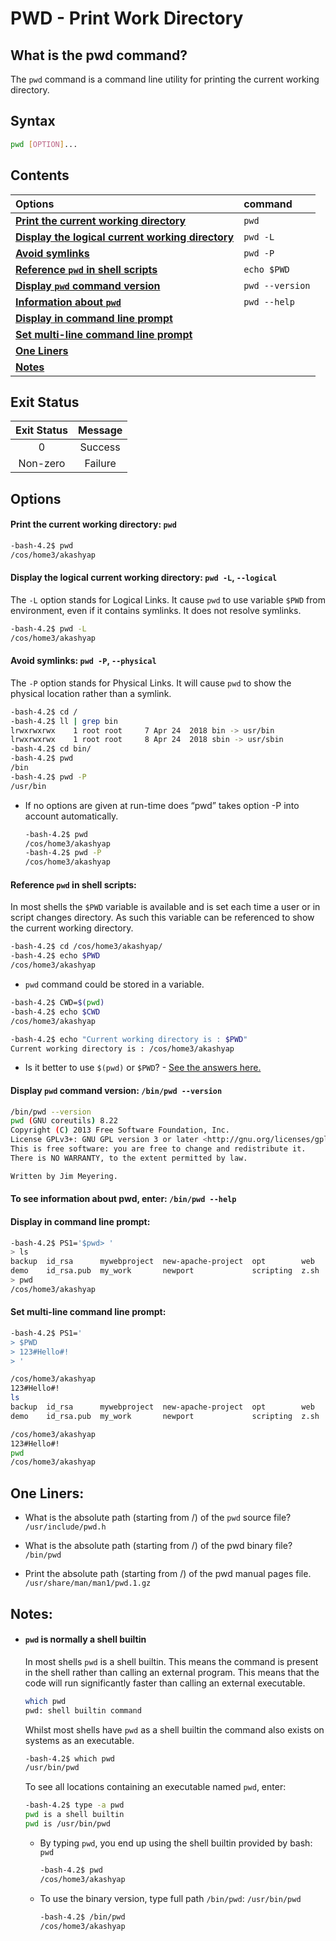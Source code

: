 # PWD - Print Work Directory

## What is the pwd command?
The ```pwd``` command is a command line utility for printing the current working directory.

## Syntax
```sh
pwd [OPTION]...
```

## Contents
| Options                                                 | command |
| :-------	                                              |   :--   |
|**[Print the current working directory](https://github.com/Aakriti94/articles/blob/master/Linux/pwd.md#print-the-current-working-directory-pwd)**|```pwd```|
|**[Display the logical current working directory](https://github.com/Aakriti94/articles/blob/master/Linux/pwd.md#display-the-logical-current-working-directory-pwd--l---logical)**|```pwd -L```|
|**[Avoid symlinks](https://github.com/Aakriti94/articles/blob/master/Linux/pwd.md#avoid-symlinks-pwd--p---physical)**|```pwd -P```|
|**[Reference ```pwd``` in shell scripts](https://github.com/Aakriti94/articles/blob/master/Linux/pwd.md#reference-pwd-in-shell-scripts)**|```echo $PWD```|
|**[Display ```pwd``` command version](https://github.com/Aakriti94/articles/blob/master/Linux/pwd.md#display-pwd-command-version-binpwd---version)**|```pwd --version```|
|**[Information about ```pwd```](https://github.com/Aakriti94/articles/blob/master/Linux/pwd.md#to-see-information-about-pwd-enter-binpwd---help)**|```pwd --help```|
|**[Display in command line prompt](https://github.com/Aakriti94/articles/blob/master/Linux/pwd.md#display-in-command-line-prompt)**| |
|**[Set multi-line command line prompt](https://github.com/Aakriti94/articles/blob/master/Linux/pwd.md#set-multi-line-command-line-prompt)**| |
|**[One Liners](https://github.com/Aakriti94/articles/blob/master/Linux/pwd.md#one-liners)**| |
|**[Notes](https://github.com/Aakriti94/articles/blob/master/Linux/pwd.md#notes)**| |



## Exit Status
|Exit Status |	Message|
|  :----: | :----: |
|   0     |	Success|
| Non-zero| Failure|

## Options
#### Print the current working directory: ```pwd```
```sh
-bash-4.2$ pwd
/cos/home3/akashyap
```

#### Display the logical current working directory: ```pwd -L```, ```--logical```
The ```-L``` option stands for Logical Links. It cause ```pwd``` to use variable ```$PWD``` from environment, even if it contains symlinks. It does not resolve symlinks.
```sh
-bash-4.2$ pwd -L
/cos/home3/akashyap
```

#### Avoid symlinks: ```pwd -P```, ```--physical```
The ```-P``` option stands for Physical Links. It will cause ```pwd``` to show the physical location rather than a symlink.
```sh
-bash-4.2$ cd /
-bash-4.2$ ll | grep bin
lrwxrwxrwx    1 root root     7 Apr 24  2018 bin -> usr/bin
lrwxrwxrwx    1 root root     8 Apr 24  2018 sbin -> usr/sbin
-bash-4.2$ cd bin/
-bash-4.2$ pwd
/bin
-bash-4.2$ pwd -P
/usr/bin
```

- If no options are given at run-time does “pwd” takes option -P into account automatically.
  ```sh
  -bash-4.2$ pwd
  /cos/home3/akashyap
  -bash-4.2$ pwd -P
  /cos/home3/akashyap
  ```

#### Reference ```pwd``` in shell scripts:
In most shells the ```$PWD``` variable is available and is set each time a user or in script changes directory. As such this variable can be referenced to show the current working directory.
```sh
-bash-4.2$ cd /cos/home3/akashyap/
-bash-4.2$ echo $PWD
/cos/home3/akashyap
```
 - ```pwd``` command could be stored in a variable.
  ```sh
  -bash-4.2$ CWD=$(pwd)
  -bash-4.2$ echo $CWD
  /cos/home3/akashyap

  -bash-4.2$ echo "Current working directory is : $PWD"
  Current working directory is : /cos/home3/akashyap
  ```
 - Is it better to use ```$(pwd)``` or ```$PWD```? - [See the answers here. ](https://unix.stackexchange.com/questions/173916/is-it-better-to-use-pwd-or-pwd)

#### Display ```pwd``` command version: ```/bin/pwd --version```
```sh
/bin/pwd --version
pwd (GNU coreutils) 8.22
Copyright (C) 2013 Free Software Foundation, Inc.
License GPLv3+: GNU GPL version 3 or later <http://gnu.org/licenses/gpl.html>.
This is free software: you are free to change and redistribute it.
There is NO WARRANTY, to the extent permitted by law.

Written by Jim Meyering.
```

#### To see information about pwd, enter: ```/bin/pwd --help```

#### Display in command line prompt:
```sh
-bash-4.2$ PS1='$pwd> '
> ls
backup  id_rsa      mywebproject  new-apache-project  opt        web
demo    id_rsa.pub  my_work       newport             scripting  z.sh
> pwd
/cos/home3/akashyap
```

#### Set multi-line command line prompt:
```sh
-bash-4.2$ PS1='
> $PWD
> 123#Hello#!
> '

/cos/home3/akashyap
123#Hello#!
ls
backup  id_rsa      mywebproject  new-apache-project  opt        web
demo    id_rsa.pub  my_work       newport             scripting  z.sh

/cos/home3/akashyap
123#Hello#!
pwd
/cos/home3/akashyap
```

## One Liners:
  - What is the absolute path (starting from /) of the ```pwd``` source file? <br>
    ```/usr/include/pwd.h```

  - What is the absolute path (starting from /) of the pwd binary file? <br>
    ```/bin/pwd ```

  - Print the absolute path (starting from /) of the pwd manual pages file. <br>
    ```/usr/share/man/man1/pwd.1.gz```

## Notes:

 - #### ```pwd``` is normally a shell builtin
    In most shells ```pwd``` is a shell builtin. This means the command is present in the shell rather than calling an external program. This means that the code will run significantly faster than calling an external executable.
    ```sh
    which pwd
    pwd: shell builtin command
    ```

    Whilst most shells have ```pwd``` as a shell builtin the command also exists on systems as an executable.
    ```sh
    -bash-4.2$ which pwd
    /usr/bin/pwd
    ```

    To see all locations containing an executable named ```pwd```, enter:
    ```sh
    -bash-4.2$ type -a pwd
    pwd is a shell builtin
    pwd is /usr/bin/pwd
    ```
    - By typing ```pwd```, you end up using the shell builtin provided by bash: ```pwd```

      ```sh
      -bash-4.2$ pwd
      /cos/home3/akashyap
      ```
    - To use the binary version, type full path ```/bin/pwd```: ```/usr/bin/pwd```

      ```sh
      -bash-4.2$ /bin/pwd
      /cos/home3/akashyap
      ```
